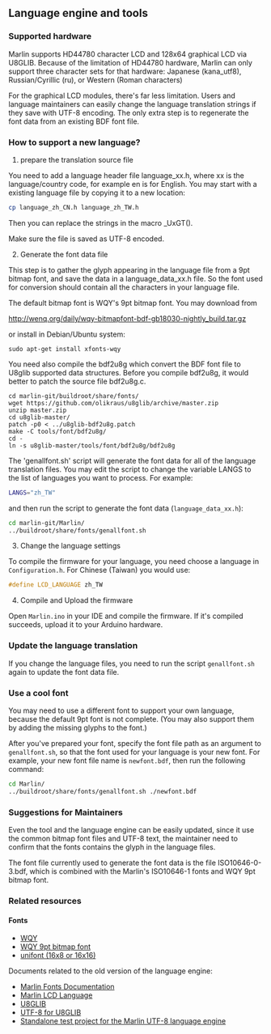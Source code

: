 ## Language engine and tools

### Supported hardware

Marlin supports HD44780 character LCD and 128x64 graphical LCD via U8GLIB.
Because of the limitation of HD44780 hardware, Marlin can only support three
character sets for that hardware:
Japanese (kana_utf8), Russian/Cyrillic (ru), or Western (Roman characters)

For the graphical LCD modules, there's far less limitation. Users and language
maintainers can easily change the language translation strings if they save
with UTF-8 encoding. The only extra step is to regenerate the font data from
an existing BDF font file.


### How to support a new language?

1. prepare the translation source file

You need to add a language header file language_xx.h,
where xx is the language/country code, for example en is for English.
You may start with a existing language file by copying it to a new location:

```bash
cp language_zh_CN.h language_zh_TW.h
```

Then you can replace the strings in the macro _UxGT().

Make sure the file is saved as UTF-8 encoded.


2. Generate the font data file

This step is to gather the glyph appearing in the language file from a 9pt bitmap font,
and save the data in a language_data_xx.h file. So the font used for conversion should
contain all the characters in your language file.

The default bitmap font is WQY's 9pt bitmap font. You may download from

http://wenq.org/daily/wqy-bitmapfont-bdf-gb18030-nightly_build.tar.gz

or install in Debian/Ubuntu system:

```
sudo apt-get install xfonts-wqy
```

You need also compile the bdf2u8g which convert the BDF font file to U8glib supported data structures.
Before you compile bdf2u8g, it would better to patch the source file bdf2u8g.c.

```
cd marlin-git/buildroot/share/fonts/
wget https://github.com/olikraus/u8glib/archive/master.zip
unzip master.zip
cd u8glib-master/
patch -p0 < ../u8glib-bdf2u8g.patch
make -C tools/font/bdf2u8g/
cd -
ln -s u8glib-master/tools/font/bdf2u8g/bdf2u8g
```

The 'genallfont.sh' script will generate the font data for all of the
language translation files. You may edit the script to change the variable
LANGS to the list of languages you want to process. For example:

```bash
LANGS="zh_TW"
```

and then run the script to generate the font data (`language_data_xx.h`):

```bash
cd marlin-git/Marlin/
../buildroot/share/fonts/genallfont.sh
```

3. Change the language settings

To compile the firmware for your language, you need choose a language
in `Configuration.h`. For Chinese (Taiwan) you would use:

```cpp
#define LCD_LANGUAGE zh_TW
```

4. Compile and Upload the firmware

Open `Marlin.ino` in your IDE and compile the firmware. If it's compiled succeeds, upload it to your Arduino hardware.


### Update the language translation

If you change the language files, you need to run the script `genallfont.sh`
again to update the font data file.


### Use a cool font

You may need to use a different font to support your own language, because the
default 9pt font is not complete. (You may also support them by adding the missing
glyphs to the font.)

After you've prepared your font, specify the font file path as an argument to
`genallfont.sh`, so that the font used for your language is your new font. For
example, your new font file name is `newfont.bdf`, then run the following command:

```bash
cd Marlin/
../buildroot/share/fonts/genallfont.sh ./newfont.bdf
```

### Suggestions for Maintainers

Even the tool and the language engine can be easily updated,
since it use the common bitmap font files and UTF-8 text,
the maintainer need to confirm that the fonts contains the glyph
in the language files.

The font file currently used to generate the font data is the file ISO10646-0-3.bdf,
which is combined with the Marlin's ISO10646-1 fonts and WQY 9pt bitmap font.

### Related resources

#### Fonts

- [WQY](http://wenq.org/)
- [WQY 9pt bitmap font](http://wenq.org/daily/wqy-bitmapfont-bdf-gb18030-nightly_build.tar.gz)
- [unifont (16x8 or 16x16)](http://unifoundry.com/unifont.html)

Documents related to the old version of the language engine:

- [Marlin Fonts Documentation](http://www.marlinfw.org/docs/development/fonts.html)
- [Marlin LCD Language](https://github.com/MarlinFirmware/Marlin/wiki/LCD-Language)
- [U8GLIB](https://github.com/olikraus/u8glib.git)
- [UTF-8 for U8GLIB](https://github.com/yhfudev/u8glib-fontutf8.git)
- [Standalone test project for the Marlin UTF-8 language engine](https://github.com/yhfudev/marlin-fontutf8.git)
